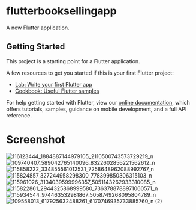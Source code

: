 # flutterbooksellingapp

A new Flutter application.

## Getting Started

This project is a starting point for a Flutter application.

A few resources to get you started if this is your first Flutter project:

- [Lab: Write your first Flutter app](https://flutter.dev/docs/get-started/codelab)
- [Cookbook: Useful Flutter samples](https://flutter.dev/docs/cookbook)

For help getting started with Flutter, view our
[online documentation](https://flutter.dev/docs), which offers tutorials,
samples, guidance on mobile development, and a full API reference.

# Screenshot
![116123444_1884887144979105_2110500743573729219_n](https://user-images.githubusercontent.com/45823921/89195392-e892ba80-d5d2-11ea-96cf-4bf91906df3c.jpg)
![109740407_589042765140096_8322602856221562612_n](https://user-images.githubusercontent.com/45823921/88439845-84cffb00-ce36-11ea-8b4e-97ce7ea7d808.jpg)
![115858222_334855561012531_7258648962088992767_n](https://user-images.githubusercontent.com/45823921/88440003-e85a2880-ce36-11ea-9cef-af08e7a3d95b.jpg)
![115824857_327244958298300_778399850306315103_n](https://user-images.githubusercontent.com/45823921/88440051-fdcf5280-ce36-11ea-9525-3540cfdf9cef.jpg)
![115961026_3134039599996357_5051143262933310085_n](https://user-images.githubusercontent.com/45823921/88440081-16d80380-ce37-11ea-8438-8e32b04733ff.jpg)
![115822861_2944325868999580_7363788788971060571_n](https://user-images.githubusercontent.com/45823921/88440102-29ead380-ce37-11ea-86b0-3d0208e42261.jpg)
![115934544_974463532981867_5058749268095804789_n](https://user-images.githubusercontent.com/45823921/88440144-5272cd80-ce37-11ea-98b0-7b01b97e364b.jpg)
![109558013_617925632488261_6170746935733885760_n (2)](https://user-images.githubusercontent.com/45823921/89194972-4bd01d00-d5d2-11ea-8376-8a78fbc93001.jpg)
